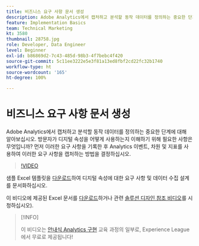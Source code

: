 ```yaml
---
title: 비즈니스 요구 사항 문서 생성
description: Adobe Analytics에서 캡처하고 분석할 동작 데이터를 정의하는 중요한 단계에 대해 알아보십시오. 방문자가 디지털 속성을 어떻게 사용하는지 이해하기 위해 필요한 사항은 무엇입니까? 먼저 이러한 요구 사항을 기록한 후 Analytics 이벤트, 차원 및 지표를 사용하여 이러한 요구 사항을 캡처하는 방법을 결정하십시오.
feature: Implementation Basics
team: Technical Marketing
kt: 3580
thumbnail: 28758.jpg
role: Developer, Data Engineer
level: Beginner
exl-id: b86869d2-7c43-485d-98b3-4f7bebc4f420
source-git-commit: 5c11ee3222e5e3f81a13ed8fbf2cd22fc32b1740
workflow-type: ht
source-wordcount: '165'
ht-degree: 100%

---
```


# 비즈니스 요구 사항 문서 생성

Adobe Analytics에서 캡처하고 분석할 동작 데이터를 정의하는 중요한 단계에 대해 알아보십시오. 방문자가 디지털 속성을 어떻게 사용하는지 이해하기 위해 필요한 사항은 무엇입니까? 먼저 이러한 요구 사항을 기록한 후 Analytics 이벤트, 차원 및 지표를 사용하여 이러한 요구 사항을 캡처하는 방법을 결정하십시오.

>[!VIDEO](https://video.tv.adobe.com/v/28758/?quality=12)

샘플 Excel 템플릿을 [다운로드](assets/aa-implementation-playbook.xlsx)하여 디지털 속성에 대한 요구 사항 및 데이터 수집 설계를 문서화하십시오.

이 비디오에 제공된 Excel 문서를 [다운로드](assets/geometrixx-clothiers-brd-sdr.xlsx)하거나 관련 [솔루션 디자인 참조 비디오](creating-and-maintaining-an-sdr.md)를 시청하십시오).

>[!INFO]
>
> 이 비디오는 [안내식 Analytics 구현](https://experienceleague.adobe.com/?recommended=Analytics-D-1-2019.1) 교육 과정의 일부로, Experience League에서 무료로 제공됩니다!